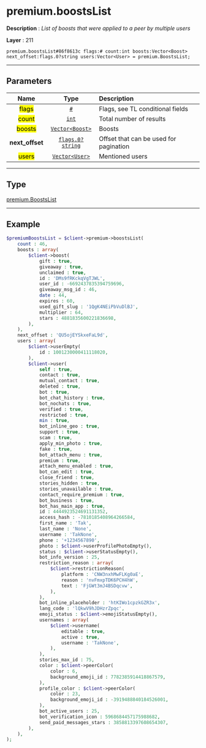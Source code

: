 # premium.boostsList

**Description** : *List of boosts that were applied to a peer by multiple users*

**Layer** : 211

```tl
premium.boostsList#86f8613c flags:# count:int boosts:Vector<Boost> next_offset:flags.0?string users:Vector<User> = premium.BoostsList;
```

---

## Parameters

| Name | Type | Description |
| :---: | :---: | :--- |
| <mark>flags</mark> | [`#`](type/#) | Flags, see TL conditional fields |
| <mark>count</mark> | [`int`](type/int) | Total number of results |
| <mark>boosts</mark> | [`Vector<Boost>`](type/Boost) | Boosts |
| **next_offset** | [`flags.0?string`](type/string) | Offset that can be used for pagination |
| <mark>users</mark> | [`Vector<User>`](type/User) | Mentioned users |

---

## Type

[premium.BoostsList](type/premium.BoostsList)

---

## Example

```php
$premiumBoostsList = $client->premium->boostsList(
	count : 46,
	boosts : array(
		$client->boost(
			gift : true,
			giveaway : true,
			unclaimed : true,
			id : 'DMs9fRKckqVgTJWL',
			user_id : -6692437835394759696,
			giveaway_msg_id : 46,
			date : 44,
			expires : 60,
			used_gift_slug : '1QgK4NEiPbVuDlBJ',
			multiplier : 64,
			stars : 4881835600221836698,
		),
	),
	next_offset : 'QU5ojEYSkxeFaL9d',
	users : array(
		$client->userEmpty(
			id : 1001230000411118020,
		),
		$client->user(
			self : true,
			contact : true,
			mutual_contact : true,
			deleted : true,
			bot : true,
			bot_chat_history : true,
			bot_nochats : true,
			verified : true,
			restricted : true,
			min : true,
			bot_inline_geo : true,
			support : true,
			scam : true,
			apply_min_photo : true,
			fake : true,
			bot_attach_menu : true,
			premium : true,
			attach_menu_enabled : true,
			bot_can_edit : true,
			close_friend : true,
			stories_hidden : true,
			stories_unavailable : true,
			contact_require_premium : true,
			bot_business : true,
			bot_has_main_app : true,
			id : 4444923524691131352,
			access_hash : -7810185408964266584,
			first_name : 'Tak',
			last_name : 'None',
			username : 'TakNone',
			phone : '+1234567890',
			photo : $client->userProfilePhotoEmpty(),
			status : $client->userStatusEmpty(),
			bot_info_version : 25,
			restriction_reason : array(
				$client->restrictionReason(
					platform : 'CNW3nxhMwFLKg0aE',
					reason : 'nvFmxpTDK6PCH4hW',
					text : 'FjGWt3mJ4BSDqcvw',
				),
			),
			bot_inline_placeholder : 'htKIWo1cpzkGZR3x',
			lang_code : 'lQkwV9hJDHzrZpqc',
			emoji_status : $client->emojiStatusEmpty(),
			usernames : array(
				$client->username(
					editable : true,
					active : true,
					username : 'TakNone',
				),
			),
			stories_max_id : 75,
			color : $client->peerColor(
				color : 6,
				background_emoji_id : 7782385914418867579,
			),
			profile_color : $client->peerColor(
				color : 23,
				background_emoji_id : -3919488840184526001,
			),
			bot_active_users : 25,
			bot_verification_icon : 5968684457175988682,
			send_paid_messages_stars : 3858813397608654307,
		),
	),
);
```